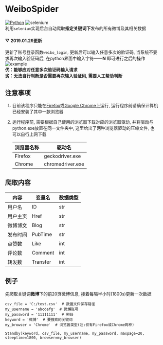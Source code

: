 # WeiboSpider
[![Python](https://img.shields.io/badge/Python-3.6-green.svg)](https://www.python.org/)
![selenium](https://img.shields.io/badge/selenium-3.141.0-blue.svg)  
利用`selenium`实现后台自动爬取**指定关键词下**发布的所有微博及其相关数据  
#### ▽ 2019.01.29更新
更新了账号登录函数```weibo_login```, 更新后可以输入任意多次的验证码, 当系统不要求再次输入验证码后, 在python界面中输入字符——**N** 即可进行之后的操作  
![example](https://github.com/QinY-Stat/WeiboSpider/blob/master/%E5%BE%AE%E4%BF%A1%E5%9B%BE%E7%89%87_20190130000120.png)  
**优：能够应对任意多次验证码输入请求  
劣：无法自行判断是否需要再次输入验证码, 需要人工帮助判断**  
## 注意事项
1. 目前该程序只能在[Firefox](http://www.firefox.com.cn/)或[Google Chrome](https://www.google.cn/chrome)上运行, 运行程序前请确保计算机已经安装了其中一款浏览器
2. 运行程序前, 需要根据自己使用的浏览器下载对应的浏览器驱动, 并将驱动与python.exe放置在同一文件夹中, 这里给出了两种浏览器驱动的压缩文件, 也可以自行上网下载  

    浏览器名称 | 驱动名
    ---- | ----
    Firefox | geckodriver.exe
    Chrome | chromedriver.exe

## 爬取内容

 内容 | 变量名 | 数据类型
 ---- | ---- | ----
  用户名 | ID | str
  用户主页 | Href | str
  微博博文 | Blog | str
  发布时间 | PubTime | str
   点赞数  | Like | int
   评论数 | Comment | int
   转发数 | Transfer | int

## 例子
先爬取关键词**微博**下的前20页微博信息, 接着每隔半小时(1800s)更新一次数据
```
csv_file = 'C:/test.csv'  # 数据文件保存路径
my_username = 'abcdefg'  # 微博账号
my_password = '11111111'  # 密码
keyword = '微博'  # 要搜索的关键词
my_browser = 'Chrome'  # 浏览器类型(注:仅有Firefox或Chrome两种)

Standby(keyword, csv_file, my_username, my_password, maxpage=20, sleeptime=1800, browser=my_browser)
```
